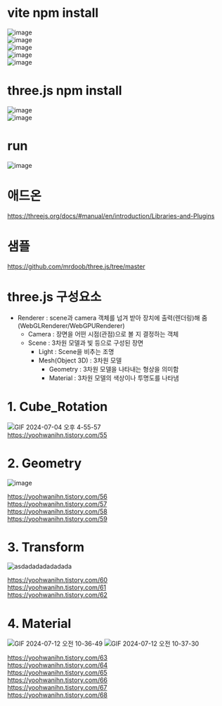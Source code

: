 # vite npm install
![image](https://github.com/yoohwanihn/three.js/assets/73772238/5a8ba70c-fdd6-45cf-8b9d-6394910ccbdd) <br>
![image](https://github.com/yoohwanihn/three.js/assets/73772238/5c58ddc4-b9b0-459a-b7af-c9fad8ed2f3e) <br>
![image](https://github.com/yoohwanihn/three.js/assets/73772238/055ddc2e-a866-437d-a779-b5bdbd271d0c) <br>
![image](https://github.com/yoohwanihn/three.js/assets/73772238/6b3ebc28-4663-4ff3-bdc7-4fbc6f62a738) <br>
![image](https://github.com/yoohwanihn/three.js/assets/73772238/02219897-bbd5-4b01-bb5d-51eda8a12312) <br>

# three.js npm install
![image](https://github.com/yoohwanihn/three.js/assets/73772238/ce9614df-2d19-4ee1-8364-44750dabaa58) <br>
![image](https://github.com/yoohwanihn/three.js/assets/73772238/6b5c3f05-4624-415a-bbef-dfd283e75e6b) <br>

# run
![image](https://github.com/yoohwanihn/three.js/assets/73772238/d36e60f7-93ed-4941-bfc1-8c2425fa2dbf) <br>



# 애드온
https://threejs.org/docs/#manual/en/introduction/Libraries-and-Plugins

# 샘플
https://github.com/mrdoob/three.js/tree/master


# three.js 구성요소
-  Renderer : scene과 camera 객체를 넘겨 받아 장치에 출력(렌더링)해 줌 (WebGLRenderer/WebGPURenderer)
    - Camera : 장면을 어떤 시점(관점)으로 볼 지 결정하는 객체
    - Scene : 3차원 모델과 빛 등으로 구성된 장면
        - Light : Scene을 비추는 조명
        - Mesh(Object 3D) : 3차원 모델
           - Geometry : 3차원 모델을 나타내는 형상을 의미함
           - Material : 3차원 모델의 색상이나 투명도를 나타냄

# 1. Cube_Rotation 
![GIF 2024-07-04 오후 4-55-57](https://github.com/yoohwanihn/three.js/assets/73772238/b40878c6-2d50-4e41-98c0-8543b493609b) <br>
https://yoohwanihn.tistory.com/55

# 2. Geometry
![image](https://github.com/yoohwanihn/three.js/assets/73772238/bfb08b0c-a799-4808-918a-ced0fe24cfaf)

https://yoohwanihn.tistory.com/56 <br>
https://yoohwanihn.tistory.com/57 <br>
https://yoohwanihn.tistory.com/58 <br>
https://yoohwanihn.tistory.com/59 <br>

# 3. Transform
![asdadadadadadada](https://github.com/yoohwanihn/three.js/assets/73772238/8334f583-d5d0-423a-a5a6-3f8eaabbe5ad)

https://yoohwanihn.tistory.com/60 <br>
https://yoohwanihn.tistory.com/61 <br>
https://yoohwanihn.tistory.com/62 <br>

# 4. Material
![GIF 2024-07-12 오전 10-36-49](https://github.com/user-attachments/assets/e54a431b-0021-4696-a5c8-7a7fd19ca280)
![GIF 2024-07-12 오전 10-37-30](https://github.com/user-attachments/assets/c1dbe575-3da4-4c48-8f46-eb6bcc177c3e)

https://yoohwanihn.tistory.com/63 <br>
https://yoohwanihn.tistory.com/64 <br>
https://yoohwanihn.tistory.com/65 <br>
https://yoohwanihn.tistory.com/66 <br>
https://yoohwanihn.tistory.com/67 <br>
https://yoohwanihn.tistory.com/68 <br>
